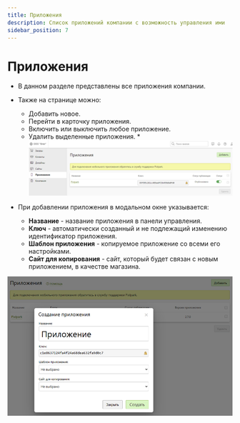 ```yaml
---
title: Приложения
description: Список приложений компании с возможность управления ими
sidebar_position: 7
---
```


# Приложения
* В данном разделе представлены все приложения компании.
* Также на странице можно:
    + Добавить новое.
    + Перейти в карточку приложения.
    + Включить или выключить любое приложение.
    + Удалить выделенные приложения.
*![](../_media/profile/apps.png ':size=80%')

* При добавлении приложения в модальном окне указывается:
    + __Название__ - название приложения в панели управления.
    + __Ключ__ - автоматически созданный и не подлежащий изменению идентификатор приложения.
    + __Шаблон приложения__ - копируемое приложение со всеми его настройками.
    + __Сайт для копирования__ - сайт, который будет связан с новым приложением, в качестве магазина.

![](../_media/profile/apps-add.png)